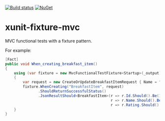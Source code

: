 [![Build status](https://ci.appveyor.com/api/projects/status/uma3136e7kwbcj94/branch/master?svg=true)](https://ci.appveyor.com/project/axle-h/xunit-fixture-mvc/branch/master)
[![NuGet](https://img.shields.io/nuget/v/xunit.fixture.mvc.svg)](https://www.nuget.org/packages/xunit.fixture.mvc)

# xunit-fixture-mvc

MVC functional tests with a fixture pattern.

For example:

```C#
[Fact]
public void When_creating_breakfast_item()
{
    using (var fixture = new MvcFunctionalTestFixture<Startup>(_output))
    {
        var request = new CreateOrUpdateBreakfastItemRequest { Name = "bacon", Rating = 10 };
        fixture.WhenCreating("BreakfastItem", request)
               .ShouldReturnSuccessfulStatus()
               .JsonResultShould<BreakfastItem>(r => r.Id.Should().Be(1),
                                                r => r.Name.Should().Be(request.Name),
                                                r => r.Rating.Should().Be(request.Rating));
    }
}
```